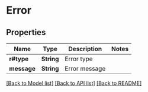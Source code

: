 # Error

## Properties

Name | Type | Description | Notes
------------ | ------------- | ------------- | -------------
**r#type** | **String** | Error type | 
**message** | **String** | Error message | 

[[Back to Model list]](../README.md#documentation-for-models) [[Back to API list]](../README.md#documentation-for-api-endpoints) [[Back to README]](../README.md)


